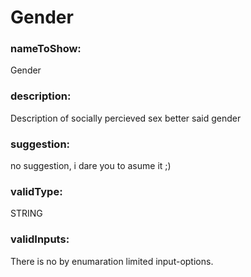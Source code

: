 

# Gender



  


### nameToShow:
  
Gender  


### description:
  
Description of socially percieved sex better said gender  


### suggestion:
  
no suggestion, i dare you to asume it ;)  


### validType:
  
STRING  


### validInputs:
  
There is no by enumaration limited input-options.

